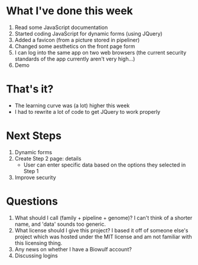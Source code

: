 # What I've done this week
1. Read some JavaScript documentation
2. Started coding JavaScript for dynamic forms (using JQuery)
3. Added a favicon (from a picture stored in pipeliner)
4. Changed some aesthetics on the front page form
5. I can log into the same app on two web browsers (the current security standards of the app currently aren't very high...)
6. Demo

# That's it?
- The learning curve was (a lot) higher this week
- I had to rewrite a lot of code to get JQuery to work properly

# Next Steps
1. Dynamic forms
2. Create Step 2 page: details
   - User can enter specific data based on the options they selected in Step 1
3. Improve security

# Questions
1. What should I call (family + pipeline + genome)? I can't think of a shorter name, and 'data' sounds too generic.
2. What license should I give this project? I based it off of someone else's project which was hosted under the MIT license and am not familiar with this licensing thing.
3. Any news on whether I have a Biowulf account?
4. Discussing logins
